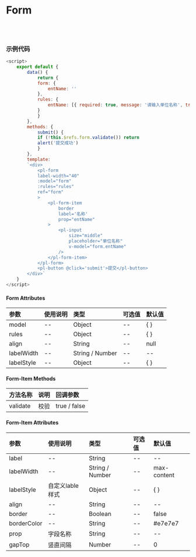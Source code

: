 # Form

<br>

<!-- STORY -->

<br>

### 示例代码

```js
<script>
    export default {
        data() {
            return {
            form: {
                entName: ''
            },
            rules: {
                entName: [{ required: true, message: '请输入单位名称', trigger: 'blur' }]
            }
            }
        },
        methods: {
            submit() {
            if (!this.$refs.form.validate()) return
            alert('提交成功')
            }
        },
        template:
        `<div>
            <pl-form
            label-width="40"
            :model="form"
            :rules="rules"
            ref="form"
            >
                <pl-form-item 
                    border 
                    label='名称' 
                    prop="entName" 
                >
                    <pl-input
                        size="middle"
                        placeholder="单位名称"
                        v-model="form.entName"
                    />
                </pl-form-item>
            </pl-form>
            <pl-button @click='submit'>提交</pl-button>
        </div>`
    }
</script>
```


#### Form Attributes

|参数|使用说明|类型|可选值|默认值|
|:---|:---|:---|:---|:---|
|model|--|Object|--|{ }|
|rules|--|Object|--|{ }|
|align|--|String|--|null|
|labelWidth|--|String / Number|--|--|
|labelStyle|--|Object|--|{ }|


#### Form-Item Methods

|方法名称|说明|回调参数|
|:---|:---|:---|
|validate|校验|true / false|

#### Form-Item Attributes

|参数|使用说明|类型|可选值|默认值|
|:---|:---|:---|:---|:---|
|label|--|String|--|--|
|labelWidth|--|String / Number|--|max-content|
|labelStyle|自定义lable样式|Object|--|{ }|
|align|--|String|--|--|
|border|--|Boolean|--|false|
|borderColor|--|String|--|#e7e7e7|
|prop|字段名称|String|--|--|
|gapTop|竖直间隔|Number|--|0|



